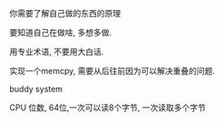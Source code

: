 你需要了解自己做的东西的原理

要知道自己在做啥, 多想多做.

用专业术语, 不要用大白话. 

实现一个memcpy, 需要从后往前因为可以解决重叠的问题.

   buddy system

CPU 位数, 64位,一次可以读8个字节, 一次读取多个字节

